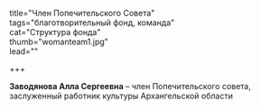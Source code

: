 title="Член Попечительского Совета"  
tags="благотворительный фонд, команда"  
cat="Структура фонда"  
thumb="womanteam1.jpg"  
lead=""

+++

**Заводянова Алла Сергеевна** – член Попечительского совета, заслуженный работник культуры Архангельской области 
